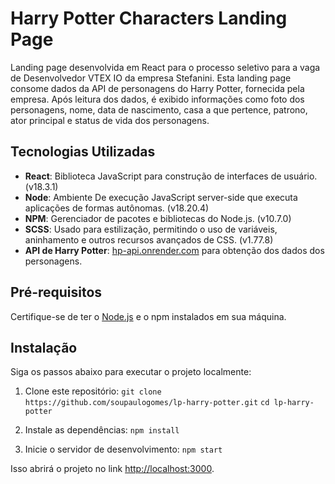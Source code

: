 # Harry Potter Characters Landing Page

Landing page desenvolvida em React para o processo seletivo para a vaga de Desenvolvedor VTEX IO da empresa Stefanini. Esta landing page consome dados da API de personagens do Harry Potter, fornecida pela empresa. Após leitura dos dados, é exibido informações como foto dos personagens, nome, data de nascimento, casa a que pertence, patrono, ator principal e status de vida dos personagens.

## Tecnologias Utilizadas

- **React**: Biblioteca JavaScript para construção de interfaces de usuário. (v18.3.1)
- **Node**: Ambiente De execução JavaScript server-side que executa aplicações de formas autônomas. (v18.20.4)
- **NPM**: Gerenciador de pacotes e bibliotecas do Node.js. (v10.7.0)
- **SCSS**: Usado para estilização, permitindo o uso de variáveis, aninhamento e outros recursos avançados de CSS. (v1.77.8)
- **API de Harry Potter**: [hp-api.onrender.com](https://hp-api.onrender.com/api/characters) para obtenção dos dados dos personagens.

## Pré-requisitos

Certifique-se de ter o [Node.js](https://nodejs.org/en/download/prebuilt-installer/current) e o npm instalados em sua máquina.

## Instalação
Siga os passos abaixo para executar o projeto localmente:

1. Clone este repositório:
`git clone https://github.com/soupaulogomes/lp-harry-potter.git`
`cd lp-harry-potter`

2. Instale as dependências:
`npm install`

3. Inicie o servidor de desenvolvimento:
`npm start`

Isso abrirá o projeto no link [http://localhost:3000](http://localhost:3000).
